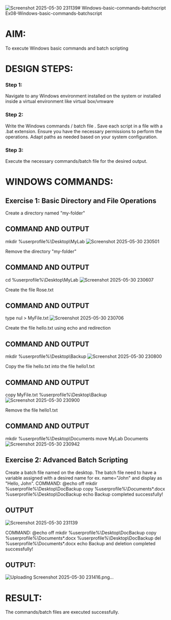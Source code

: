 ![Screenshot 2025-05-30 231139](https://github.com/user-attachments/assets/e98367d0-39bd-4a31-b705-010697406c57)# Windows-basic-commands-batchscript
Ex08-Windows-basic-commands-batchscript

# AIM:
To execute Windows basic commands and batch scripting

# DESIGN STEPS:

### Step 1:

Navigate to any Windows environment installed on the system or installed inside a virtual environment like virtual box/vmware 

### Step 2:

Write the Windows commands / batch file . Save each script in a file with a .bat extension. Ensure you have the necessary permissions to perform the operations. Adapt paths as needed based on your system configuration.
### Step 3:

Execute the necessary commands/batch file for the desired output. 




# WINDOWS COMMANDS:
## Exercise 1: Basic Directory and File Operations
Create a directory named "my-folder"

## COMMAND AND OUTPUT
mkdir %userprofile%\Desktop\MyLab
![Screenshot 2025-05-30 230501](https://github.com/user-attachments/assets/b171f18a-2dfa-4c42-8fe1-70920ddd9edf)


Remove the directory "my-folder"

## COMMAND AND OUTPUT
cd %userprofile%\Desktop\MyLab
![Screenshot 2025-05-30 230607](https://github.com/user-attachments/assets/719f1e93-87b8-4d2f-994b-7e7eabfb6522)




Create the file Rose.txt

## COMMAND AND OUTPUT
type nul > MyFile.txt
![Screenshot 2025-05-30 230706](https://github.com/user-attachments/assets/deb310a5-d834-486c-aa41-42d43ab6a660)




Create the file hello.txt using echo and redirection

## COMMAND AND OUTPUT
mkdir %userprofile%\Desktop\Backup
![Screenshot 2025-05-30 230800](https://github.com/user-attachments/assets/90b7d5ca-022d-47d6-8e68-deaf093371db)



Copy the file hello.txt into the file hello1.txt

## COMMAND AND OUTPUT
copy MyFile.txt %userprofile%\Desktop\Backup
![Screenshot 2025-05-30 230900](https://github.com/user-attachments/assets/7b6315cb-43e3-4e74-b675-441c1249961e)



Remove the file hello1.txt

## COMMAND AND OUTPUT
mkdir %userprofile%\Desktop\Documents
move MyLab Documents
![Screenshot 2025-05-30 230942](https://github.com/user-attachments/assets/3b2f550f-9a89-49d4-89bb-dfc8be042e8a)






## Exercise 2: Advanced Batch Scripting
Create a batch file named on the desktop. The batch file need to have a variable assigned with a desired name for ex. name="John" and display as "Hello, John".
COMMAND:
@echo off
mkdir %userprofile%\Desktop\DocBackup
copy %userprofile%\Documents\*.docx %userprofile%\Desktop\DocBackup
echo Backup completed successfully!







## OUTPUT
![Screenshot 2025-05-30 231139](https://github.com/user-attachments/assets/590ed871-464a-4a0e-beed-a6c709562966)

COMMAND:
@echo off
mkdir %userprofile%\Desktop\DocBackup
copy %userprofile%\Documents\*.docx %userprofile%\Desktop\DocBackup
del %userprofile%\Documents\*.docx
echo Backup and deletion completed successfully!






## OUTPUT:
![Uploading Screenshot 2025-05-30 231416.png…]()









# RESULT:
The commands/batch files are executed successfully.

